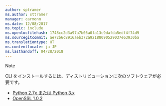 ```yaml
---
author: sptramer
ms.author: sttramer
manager: carmonm
ms.date: 12/08/2017
ms.topic: include
ms.openlocfilehash: 1748cc2d3a97a7b05a0fa13c9dafda5edf4f74d9
ms.sourcegitcommit: ae72b6c8916aeb372a92188090529037e63930ba
ms.translationtype: HT
ms.contentlocale: ja-JP
ms.lasthandoff: 04/28/2018
---
```

> [!NOTE]
> CLI をインストールするには、ディストリビューションに次のソフトウェアが必要です。
> * [Python 2.7x または Python 3.x](https://ww.python.org/downloads/)
> * [OpenSSL 1.0.2](https://www.openssl.org/source/)
